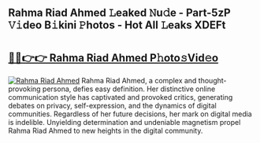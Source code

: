 ## Rahma Riad Ahmed 𝙻eaked 𝙽u𝚍e - Part-5zP 𝚅𝚒deo B𝚒kini 𝙿hotos - Hot All 𝙻eaks XDEFt

# <h2><a href="http://ld39gsu.urlbe.top/?page=Rahma+Riad+Ahmed">🔗🔗👉👉 Rahma Riad Ahmed P𝚑oto𝚜Vid𝚎o</a></h2>

[![Rahma Riad Ahmed](https://i.imgur.com/eBuTRDB.gif)](http://ld39gsu.urlbe.top/?page=Rahma+Riad+Ahmed)
Rahma Riad Ahmed, a complex and thought-provoking persona, defies easy definition. Her distinctive online communication style has captivated and provoked critics, generating debates on privacy, self-expression, and the dynamics of digital communities. Regardless of her future decisions, her mark on digital media is indelible. Unyielding determination and undeniable magnetism propel Rahma Riad Ahmed to new heights in the digital community.
